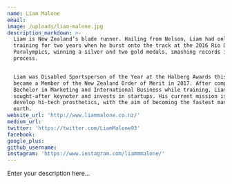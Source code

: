 ```yaml
---
name: Liam Malone
email:
image: /uploads/liam-malone.jpg
description_markdown: >-
  Liam is New Zealand’s blade runner. Hailing from Nelson, Liam had only been
  training for two years when he burst onto the track at the 2016 Rio De Janeiro
  Paralympics, winning a silver and two gold medals, smashing records in the
  process.


  Liam was Disabled Sportsperson of the Year at the Halberg Awards this year and
  became a Member of the New Zealand Order of Merit in 2017. After completing a
  Bachelor in Marketing and International Business while training, Liam is now a
  sought-after keynoter and invests in startups. His current mission is to
  develop hi-tech prosthetics, with the aim of becoming the fastest man on
  earth.
website_url: 'http://www.liammalone.co.nz/'
medium_url:
twitter: 'https://twitter.com/LiamMalone93'
facebook:
google_plus:
github_username:
instagram: 'https://www.instagram.com/liammmalone/'
---
```


Enter your description here...
